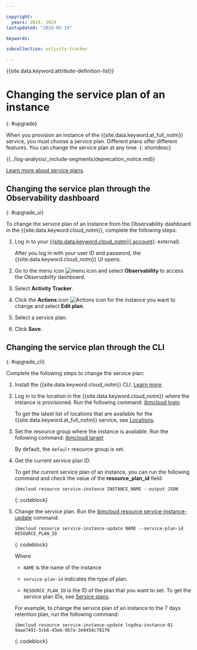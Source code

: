 ```yaml
---

copyright:
  years: 2019, 2024
lastupdated: "2024-05-24"

keywords:

subcollection: activity-tracker

---
```


{{site.data.keyword.attribute-definition-list}}


# Changing the service plan of an instance
{: #upgrade}

When you provision an instance of the {{site.data.keyword.at_full_notm}} service, you must choose a service plan. Different plans offer different features. You can change the service plan at any time.
{: shortdesc}


{{../log-analysis/_include-segments/deprecation_notice.md}}

[Learn more about service plans](/docs/activity-tracker?topic=activity-tracker-service_plan).

## Changing the service plan through the Observability dashboard
{: #upgrade_ui}

To change the service plan of an instance from the Observability dashboard in the {{site.data.keyword.cloud_notm}}, complete the following steps:

1. Log in to your [{{site.data.keyword.cloud_notm}} account](https://cloud.ibm.com/login){: external}.

   After you log in with your user ID and password, the {{site.data.keyword.cloud_notm}} UI opens.

2. Go to the menu icon ![menu icon](../icons/icon_hamburger.svg) and select **Observability** to access the *Observability* dashboard.

3. Select **Activity Tracker**.

4. Click the **Actions** icon ![Actions icon](../icons/action-menu-icon.svg) for the instance you want to change and select **Edit plan**.

5. Select a service plan.

6. Click **Save**.

## Changing the service plan through the CLI
{: #upgrade_cli}

Complete the following steps to change the service plan:

1. Install the {{site.data.keyword.cloud_notm}} CLI. [Learn more](/docs/cli?topic=cli-getting-started).

2. Log in to the location in the {{site.data.keyword.cloud_notm}} where the instance is provisioned. Run the following command: [ibmcloud login](/docs/cli?topic=cli-ibmcloud_cli#ibmcloud_login)

   To get the latest list of locations that are available for the {{site.data.keyword.at_full_notm}} service, see [Locations](/docs/services/activity-tracker?topic=activity-tracker-regions).

3. Set the resource group where the instance is available. Run the following command: [ibmcloud target](/docs/cli?topic=cli-ibmcloud_cli#ibmcloud_target)

   By default, the `default` resource group is set.

4. Get the current service plan ID.

   To get the current service plan of an instance, you can run the following command and check the value of the **resource_plan_id** field:

   ```text
   ibmcloud resource service-instance INSTANCE_NAME --output JSON
   ```
   {: codeblock}

5. Change the service plan. Run the [ibmcloud resource service-instance-update](/docs/cli?topic=cli-ibmcloud_commands_resource#ibmcloud_resource_service_instance_update) command:

   ```text
   ibmcloud resource service-instance-update NAME --service-plan-id RESOURCE_PLAN_ID
   ```
   {: codeblock}

   Where

   * `NAME` is the name of the instance

   * `service-plan-id` indicates the type of plan.

   * `RESOURCE_PLAN_ID` is the ID of the plan that you want to set. To get the service plan IDs, see [Service plans](/docs/activity-tracker?topic=activity-tracker-service_plan).


   For example, to change the service plan of an instance to the 7 days retention plan, run the following command:

   ```text
   ibmcloud resource service-instance-update logdna-instance-01 9aae7491-5cb6-43eb-9b7a-3e0456c781f0
   ```
   {: codeblock}
